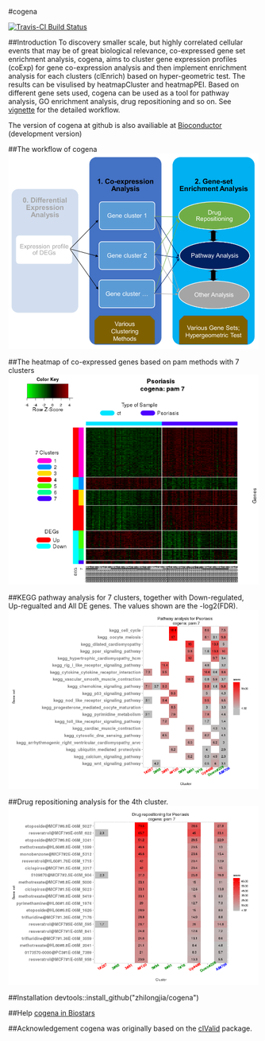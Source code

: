 #cogena

[![Travis-CI Build Status](https://travis-ci.org/zhilongjia/cogena.png?branch=master)](https://travis-ci.org/zhilongjia/cogena)

##Introduction
To discovery smaller scale, but highly correlated cellular events that may be of great biological relevance, co-expressed gene set enrichment analysis, cogena, aims to cluster gene expression profiles (coExp) for gene co-expression analysis and then implement enrichment analysis for each clusters (clEnrich) based on hyper-geometric test. The results can be visulised by heatmapCluster and heatmapPEI. Based on different gene sets used, cogena can be used as a tool for pathway analysis, GO enrichment analysis, drug repositioning and so on. See [vignette](http://zhilongjia.github.io/cogena/) for the detailed workflow. 

The version of cogena at github is also availiable at [Bioconductor](http://www.bioconductor.org/packages/devel/bioc/html/cogena.html) (development version)


##The workflow of cogena
![cogena_workflow](inst/figure/Cogena_workflow.png)

##The heatmap of co-expressed genes based on pam methods with 7 clusters
![cogena_heatmapCluster](inst/figure/heatmapCluster.png)


##KEGG pathway analysis for 7 clusters, together with Down-regulated, Up-regualted and All DE genes. The values shown are the -log2(FDR).
![cogena_heatmapPEI](inst/figure/heatmapPEI.png)


##Drug repositioning analysis for the 4th cluster.
![cogena_heatmapCmap](inst/figure/heatmapCmap0.png)


##Installation
devtools::install_github("zhilongjia/cogena")

##Help
[cogena in Biostars](https://www.biostars.org/p/137330/)


##Acknowledgement
cogena was originally based on the [clValid](http://cran.r-project.org/web/packages/clValid/index.html) package.

